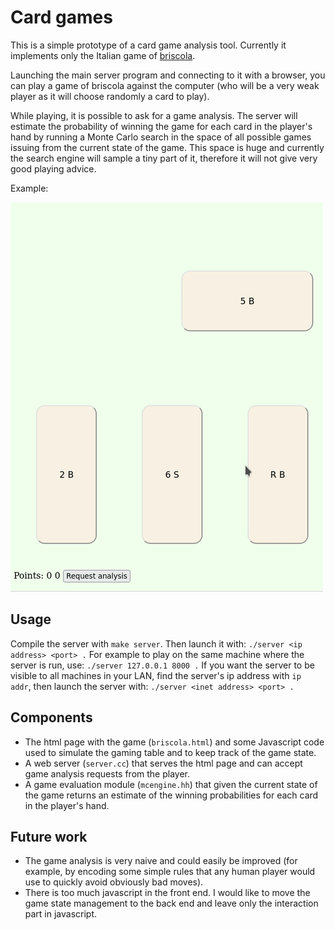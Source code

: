 # Card games

This is a simple prototype of a card game analysis tool.
Currently it implements only the Italian game of
[briscola](https://en.wikipedia.org/wiki/Briscola).

Launching the main server program and connecting to it
with a browser, you can play a game of briscola against
the computer (who will be a very weak player as it will
choose randomly a card to play).

While playing, it is possible to ask for a game analysis.
The server will estimate the probability of winning the
game for each card in the player's hand by running a
Monte Carlo search in the space of all possible games
issuing from the current state of the game. This space
is huge and currently the search engine will sample a
tiny part of it, therefore it will not give very good
playing advice.

Example:

<!-- screenshot generated with kazam and edited with:
ffmpeg -i screenshot0.mp4 -vf "fps=10,scale=500:-1:flags=lanczos,split[s0][s1];[s0]palettegen[p];[s1][p]paletteuse" -loop 0 screenshot0.gif
-->
![Screenshot of a gaming session](assets/screenshot0.gif)

## Usage
Compile the server with `make server`. Then launch it
with: `./server <ip address> <port> .`
For example to play on the same machine where the server
is run, use: `./server 127.0.0.1 8000 .`
If you want the server to be visible to all machines in
your LAN, find the server's ip address with `ip addr`,
then launch the server with: `./server <inet address> <port> .`

## Components
- The html page with the game (`briscola.html`) and some
  Javascript code used to simulate the gaming table and
  to keep track of the game state.
- A web server (`server.cc`) that serves the html page
  and can accept game analysis requests from the player.
- A game evaluation module (`mcengine.hh`) that given
  the current state of the game returns an estimate of
  the winning probabilities for each card in the player's
  hand.


## Future work
- The game analysis is very naive and could easily be
  improved (for example, by encoding some simple rules
  that any human player would use to quickly avoid
  obviously bad moves).
- There is too much javascript in the front end. I would
  like to move the game state management to the back end
  and leave only the interaction part in javascript.

